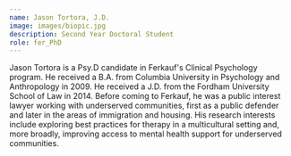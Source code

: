 ```yaml
---
name: Jason Tortora, J.D.
image: images/biopic.jpg
description: Second Year Doctoral Student
role: fer_PhD
---
```


Jason Tortora is a Psy.D candidate in Ferkauf's Clinical Psychology program.  He received a B.A. from Columbia University in Psychology and Anthropology in 2009.  He received a J.D. from the Fordham University School of Law in 2014.  Before coming to Ferkauf, he was a public interest lawyer working with underserved communities, first as a public defender and later in the areas of immigration and housing.  His research interests include exploring best practices for therapy in a multicultural setting and, more broadly, improving access to mental health support for underserved communities. 